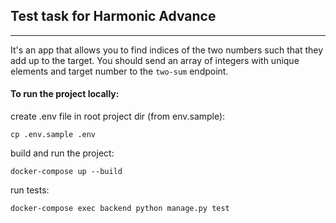 ## Test task for Harmonic Advance

----------------------------------

It's an app that allows you to find indices of the two numbers such that they add up to the target. 
You should send an array of integers with unique elements and target number to the `two-sum` endpoint.


#### To run the project locally: 
create .env file in root project dir (from env.sample):

    cp .env.sample .env

build and run the project: 

    docker-compose up --build

run tests: 

    docker-compose exec backend python manage.py test